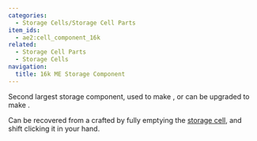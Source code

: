 ```yaml
---
categories:
  - Storage Cells/Storage Cell Parts
item_ids:
  - ae2:cell_component_16k
related:
  - Storage Cell Parts
  - Storage Cells
navigation:
  title: 16k ME Storage Component
---
```


Second largest storage component, used to make <ItemLink
id="item_storage_cell_16k"/>, or can be upgraded to
make <ItemLink id="cell_component_64k"/>.

Can be recovered from a crafted <ItemLink id="item_storage_cell_16k"/> by fully emptying the
[storage cell](../../storage-cells.md), and shift clicking it in your hand.

<RecipeFor id="cell_component_16k" />
